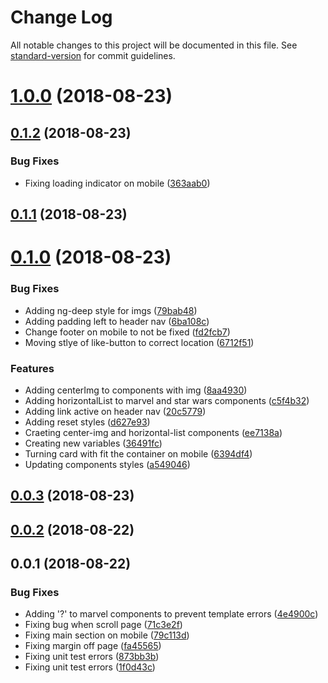 # Change Log

All notable changes to this project will be documented in this file. See [standard-version](https://github.com/conventional-changelog/standard-version) for commit guidelines.

<a name="1.0.0"></a>
# [1.0.0](https://github.com/anakis/awesome-tastes-discovery/compare/v0.1.2...v1.0.0) (2018-08-23)



<a name="0.1.2"></a>
## [0.1.2](https://github.com/anakis/awesome-tastes-discovery/compare/v0.1.1...v0.1.2) (2018-08-23)


### Bug Fixes

* Fixing loading indicator on mobile ([363aab0](https://github.com/anakis/awesome-tastes-discovery/commit/363aab0))



<a name="0.1.1"></a>
## [0.1.1](https://github.com/anakis/awesome-tastes-discovery/compare/v0.1.0...v0.1.1) (2018-08-23)



<a name="0.1.0"></a>
# [0.1.0](https://github.com/anakis/awesome-tastes-discovery/compare/v0.0.3...v0.1.0) (2018-08-23)


### Bug Fixes

* Adding ng-deep style for imgs ([79bab48](https://github.com/anakis/awesome-tastes-discovery/commit/79bab48))
* Adding padding left to header nav ([6ba108c](https://github.com/anakis/awesome-tastes-discovery/commit/6ba108c))
* Change footer on mobile to not be fixed ([fd2fcb7](https://github.com/anakis/awesome-tastes-discovery/commit/fd2fcb7))
* Moving stlye of like-button to correct location ([6712f51](https://github.com/anakis/awesome-tastes-discovery/commit/6712f51))


### Features

* Adding centerImg to components with img ([8aa4930](https://github.com/anakis/awesome-tastes-discovery/commit/8aa4930))
* Adding horizontalList to marvel and star wars components ([c5f4b32](https://github.com/anakis/awesome-tastes-discovery/commit/c5f4b32))
* Adding link active on header nav ([20c5779](https://github.com/anakis/awesome-tastes-discovery/commit/20c5779))
* Adding reset styles ([d627e93](https://github.com/anakis/awesome-tastes-discovery/commit/d627e93))
* Craeting center-img and horizontal-list components ([ee7138a](https://github.com/anakis/awesome-tastes-discovery/commit/ee7138a))
* Creating new variables ([36491fc](https://github.com/anakis/awesome-tastes-discovery/commit/36491fc))
* Turning card with fit the container on mobile ([6394df4](https://github.com/anakis/awesome-tastes-discovery/commit/6394df4))
* Updating components styles ([a549046](https://github.com/anakis/awesome-tastes-discovery/commit/a549046))



<a name="0.0.3"></a>
## [0.0.3](https://github.com/anakis/awesome-tastes-discovery/compare/v0.0.2...v0.0.3) (2018-08-23)



<a name="0.0.2"></a>
## [0.0.2](https://github.com/anakis/awesome-tastes-discovery/compare/v0.0.1...v0.0.2) (2018-08-22)



<a name="0.0.1"></a>
## 0.0.1 (2018-08-22)


### Bug Fixes

* Adding '?' to marvel components to prevent template errors ([4e4900c](https://github.com/anakis/awesome-tastes-discovery/commit/4e4900c))
* Fixing bug when scroll page ([71c3e2f](https://github.com/anakis/awesome-tastes-discovery/commit/71c3e2f))
* Fixing main section on mobile ([79c113d](https://github.com/anakis/awesome-tastes-discovery/commit/79c113d))
* Fixing margin off page ([fa45565](https://github.com/anakis/awesome-tastes-discovery/commit/fa45565))
* Fixing unit test errors ([873bb3b](https://github.com/anakis/awesome-tastes-discovery/commit/873bb3b))
* Fixing unit test errors ([1f0d43c](https://github.com/anakis/awesome-tastes-discovery/commit/1f0d43c))
